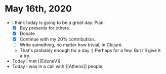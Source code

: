 # May 16th, 2020
- I think today is going to be a great day. Plan:
    - [x] Buy presents for others.
    - [x] Donate.
    - [x] Continue with my 20% contribution.
    - [ ] Write something, no matter how trivial, in Clojure.
    - That's probably enough for a day :) Perhaps for a few. But I'll give it a try.
- Today I met [[EduneV]]
- Today I was in a call with [[Athens]] people.
